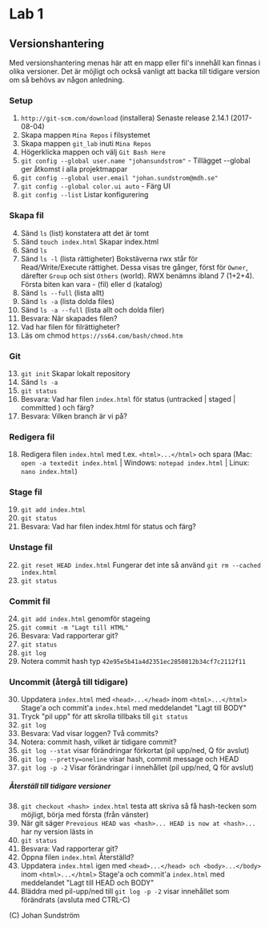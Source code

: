 # Lab 1

## Versionshantering
Med versionshantering menas här att en mapp eller fil's innehåll kan finnas i olika versioner. Det är möjligt och också vanligt att backa till tidigare version om så behövs av någon anledning. 

### Setup
1. ```http://git-scm.com/download``` (installera) Senaste release 2.14.1 (2017-08-04)
2. Skapa mappen ```Mina Repos``` i filsystemet
2. Skapa mappen ```git_lab``` inuti ```Mina Repos```
3. Högerklicka mappen och välj ```Git Bash Here```
3. ```git config --global user.name "johansundstrom"``` - Tillägget --global ger 
åtkomst i alla projektmappar
3. ```git config --global user.email "johan.sundstrom@mdh.se"```
3. ```git config --global color.ui auto``` - Färg UI
3. ```git config --list``` Listar konfigurering

### Skapa fil
4. Sänd ```ls``` (list) konstatera att det är tomt
4. Sänd ```touch index.html``` Skapar index.html
5. Sänd ```ls```
6. Sänd ```ls -l``` (lista rättigheter)
Bokstäverna rwx står för Read/Write/Execute rättighet. Dessa visas tre gånger, först för ```Owner```, därefter ```Group``` och sist ```Others``` (world). RWX benämns ibland 7 (1+2+4). Första biten kan vara - (fil) eller d (katalog)
6. Sänd ```ls --full``` (lista allt)
6. Sänd ```ls -a``` (lista dolda files)
6. Sänd ```ls -a --full``` (lista allt och dolda filer)
7. Besvara: När skapades filen?
8. Vad har filen för filrättigheter?
2. Läs om chmod ```https://ss64.com/bash/chmod.htm```
### Git
13. ```git init``` Skapar lokalt repository
6. Sänd ```ls -a``` 
3. ```git status```
3. Besvara: Vad har filen ```index.html``` för status (untracked | staged | committed ) och färg?
4. Besvara: Vilken branch är vi på?
### Redigera fil
18. Redigera filen ```index.html``` med t.ex. ```<html>...</html>``` och spara (Mac: ```open -a textedit index.html``` | Windows: ```notepad index.html``` | Linux: ```nano index.html```)
### Stage fil
19. ```git add index.html```
3. ```git status```
3. Besvara: Vad har filen index.html för status och färg?
### Unstage fil
22. ```git reset HEAD index.html``` Fungerar det inte så använd ```git rm --cached index.html```
3. ```git status```
### Commit fil
24. ```git add index.html``` genomför stageing
3. ```git commit -m "Lagt till HTML"```
3. Besvara: Vad rapporterar git?
3. ```git status```
3. ```git log```
3. Notera commit hash typ  `42e95e5b41a4d2351ec2850812b34cf7c2112f11`

### Uncommit (återgå till tidigare)
30. Uppdatera ```index.html``` med ```<head>...</head>``` inom ```<html>...</html>```
Stage'a och commit'a ```index.html``` med meddelandet "Lagt till BODY"
3. Tryck "pil upp" för att skrolla tillbaks till ```git status```
2. ```git log```
2. Besvara: Vad visar loggen? Två commits?
2. Notera: commit hash, vilket är tidigare commit? 
2. ```git log --stat``` visar förändringar förkortat (pil upp/ned, Q för avslut)
2. ```git log --pretty=oneline``` visar hash, commit message och HEAD
2. ```git log -p -2``` Visar förändringar i innehållet (pil upp/ned, Q för avslut)
##### Återställ till  tidigare versioner
38. ```git checkout <hash> index.html``` testa att skriva så få hash-tecken som möjligt, börja med första (från vänster)
39. När git säger ```Prevoious HEAD was <hash>... HEAD is now at <hash>...``` har ny version lästs in
3. ```git status```
3. Besvara: Vad rapporterar git?
3. Öppna filen ```index.html``` Återställd?
31. Uppdatera ```index.html``` igen med ```<head>...</head> och <body>...</body>``` inom ```<html>...</html>```
Stage'a och commit'a ```index.html``` med meddelandet "Lagt till HEAD och BODY"
2. Bläddra med pil-upp/ned till ```git log -p -2```  visar innehållet som förändrats (avsluta med CTRL-C)

(C) Johan Sundström
